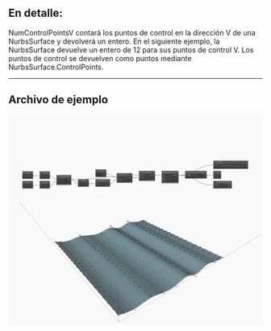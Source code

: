 ## En detalle:
NumControlPointsV contará los puntos de control en la dirección V de una NurbsSurface y devolverá un entero. En el siguiente ejemplo, la NurbsSurface devuelve un entero de 12 para sus puntos de control V. Los puntos de control se devuelven como puntos mediante NurbsSurface.ControlPoints.
___
## Archivo de ejemplo

![NumControlPointsV](./Autodesk.DesignScript.Geometry.NurbsSurface.NumControlPointsV_img.jpg)

